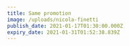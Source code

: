 ```yaml
---
title: Same promotion
image: /uploads/nicola-finetti
publish_date: 2021-01-17T01:30:00.000Z
expiry_date: 2021-01-31T01:52:38.839Z
---
```

